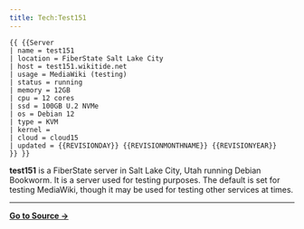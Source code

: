```yaml
---
title: Tech:Test151
---
```


```
{{ {{Server
| name = test151
| location = FiberState Salt Lake City
| host = test151.wikitide.net
| usage = MediaWiki (testing)
| status = running
| memory = 12GB
| cpu = 12 cores
| ssd = 100GB U.2 NVMe
| os = Debian 12
| type = KVM
| kernel =
| cloud = cloud15
| updated = {{REVISIONDAY}} {{REVISIONMONTHNAME}} {{REVISIONYEAR}}
}} }}
```

**test151** is a FiberState server in Salt Lake City, Utah running Debian Bookworm. It is a server used for testing purposes. The default is set for testing MediaWiki, though it may be used for testing other services at times.



----
**[Go to Source &rarr;](https://meta.miraheze.org/wiki/Tech:Test151)**